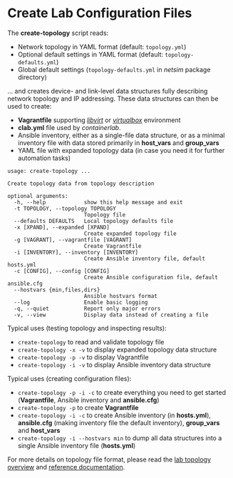 # Create Lab Configuration Files

The **create-topology** script reads:

* Network topology in YAML format (default: `topology.yml`)
* Optional default settings in YAML format (default: `topology-defaults.yml`)
* Global default settings (`topology-defaults.yml` in *netsim* package directory)

... and creates device- and link-level data structures fully describing network topology and IP addressing. These data structures can then be used to create:

* **Vagrantfile** supporting *[libvirt](labs/libvirt.md)* or *[virtualbox](labs/virtualbox.md)* environment
* **clab.yml** file used by *containerlab*.
* Ansible inventory, either as a single-file data structure, or as a minimal inventory file with data stored primarily in **host_vars** and **group_vars**
* YAML file with expanded topology data (in case you need it for further automation tasks)

```
usage: create-topology ...

Create topology data from topology description

optional arguments:
  -h, --help            show this help message and exit
  -t TOPOLOGY, --topology TOPOLOGY
                        Topology file
  --defaults DEFAULTS   Local topology defaults file
  -x [XPAND], --expanded [XPAND]
                        Create expanded topology file
  -g [VAGRANT], --vagrantfile [VAGRANT]
                        Create Vagrantfile
  -i [INVENTORY], --inventory [INVENTORY]
                        Create Ansible inventory file, default hosts.yml
  -c [CONFIG], --config [CONFIG]
                        Create Ansible configuration file, default ansible.cfg
  --hostvars {min,files,dirs}
                        Ansible hostvars format
  --log                 Enable basic logging
  -q, --quiet           Report only major errors
  -v, --view            Display data instead of creating a file
```

Typical uses (testing topology and inspecting results):

* `create-topology` to read and validate topology file
* `create-topology -x -v` to display expanded topology data structure
* `create-topology -p -v` to display Vagrantfile 
* `create-topology -i -v` to display Ansible inventory data structure

Typical uses (creating configuration files):

* `create-topology -p -i -c` to create everything you need to get started (**Vagrantfile**, Ansible inventory and **ansible.cfg**)
* `create-topology -p` to create **Vagrantfile**
* `create-topology -i -c` to create Ansible inventory (in **hosts.yml**), **ansible.cfg** (making inventory file the default inventory), **group_vars** and **host_vars**
* `create-topology -i --hostvars min` to dump all data structures into a single Ansible inventory file (**hosts.yml**)

For more details on topology file format, please read the [lab topology overview](topology-overview.md) and [reference documentation](topology-reference.md).
